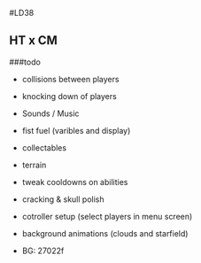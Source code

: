 #LD38

## HT x CM

###todo
- collisions between players
- knocking down of players
- Sounds / Music
- fist fuel (varibles and display)
- collectables
- terrain
- tweak cooldowns on abilities
- cracking & skull polish
- cotroller setup (select players in menu screen)

- background animations (clouds and starfield)
- BG: 27022f